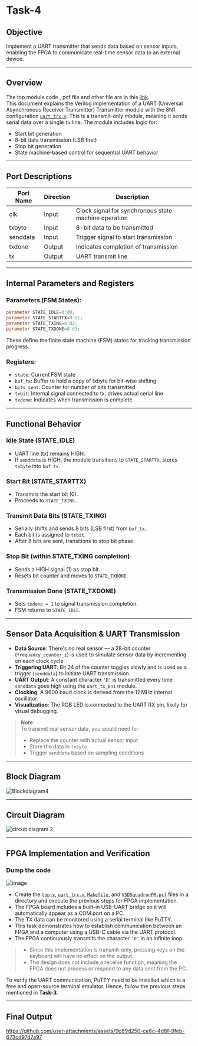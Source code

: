 
# Task-4

## Objective  
Implement a UART transmitter that sends data based on sensor inputs, enabling the FPGA to communicate real-time sensor data to an external device.

---

## Overview  
The top module code , pcf file and other file are in this [link](https://github.com/sribalaji-16/VSDSquadron_FPGA_mini/tree/main/TASK_4_Files/uart_tx_sense).  
This document explains the Verilog implementation of a UART (Universal Asynchronous Receiver Transmitter) Transmitter module with the 8N1 configuration [`uart_trx.v`](https://github.com/sribalaji-16/VSDSquadron_FPGA_mini/blob/main/TASK_4_Files/uart_tx_sense/uart_trx.v). This is a transmit-only module, meaning it sends serial data over a single `tx` line. The module includes logic for:

- Start bit generation  
- 8-bit data transmission (LSB first)  
- Stop bit generation  
- State machine-based control for sequential UART behavior  

---

## Port Descriptions

| Port Name | Direction | Description |
|-----------|-----------|-------------|
| clk       | Input     | Clock signal for synchronous state machine operation |
| txbyte    | Input     | 8-bit data to be transmitted |
| senddata  | Input     | Trigger signal to start transmission |
| txdone    | Output    | Indicates completion of transmission |
| tx        | Output    | UART transmit line |

---

## Internal Parameters and Registers

### Parameters (FSM States):

```verilog
parameter STATE_IDLE=8'd0;
parameter STATE_STARTTX=8'd1;
parameter STATE_TXING=8'd2;
parameter STATE_TXDONE=8'd3;
```

These define the finite state machine (FSM) states for tracking transmission progress.

### Registers:

- `state`: Current FSM state  
- `buf_tx`: Buffer to hold a copy of txbyte for bit-wise shifting  
- `bits_sent`: Counter for number of bits transmitted  
- `txbit`: Internal signal connected to tx, drives actual serial line  
- `txdone`: Indicates when transmission is complete  

---

## Functional Behavior

### Idle State (STATE_IDLE)

- UART line (tx) remains HIGH.  
- If `senddata` is HIGH, the module transitions to `STATE_STARTTX`, stores `txbyte` into `buf_tx`.

### Start Bit (STATE_STARTTX)

- Transmits the start bit (0).  
- Proceeds to `STATE_TXING`.

### Transmit Data Bits (STATE_TXING)

- Serially shifts and sends 8 bits (LSB first) from `buf_tx`.  
- Each bit is assigned to `txbit`.  
- After 8 bits are sent, transitions to stop bit phase.

### Stop Bit (within STATE_TXING completion)

- Sends a HIGH signal (1) as stop bit.  
- Resets bit counter and moves to `STATE_TXDONE`.

### Transmission Done (STATE_TXDONE)

- Sets `txdone = 1` to signal transmission completion.  
- FSM returns to `STATE_IDLE`.

---

## Sensor Data Acquisition & UART Transmission

- **Data Source**: There's no real sensor — a 28-bit counter (`frequency_counter_i`) is used to simulate sensor data by incrementing on each clock cycle.  
- **Triggering UART**: Bit 24 of the counter toggles slowly and is used as a trigger (`senddata`) to initiate UART transmission.  
- **UART Output**: A constant character `'D'` is transmitted every time `senddata` goes high using the `uart_tx_8n1` module.  
- **Clocking**: A 9600 baud clock is derived from the 12 MHz internal oscillator.  
- **Visualization**: The RGB LED is connected to the UART RX pin, likely for visual debugging.  

> **Note**:  
> To transmit real sensor data, you would need to:
> - Replace the counter with actual sensor input  
> - Store the data in `txbyte`  
> - Trigger `senddata` based on sampling conditions  

---

## Block Diagram  

![Blockdiagram4](https://github.com/user-attachments/assets/8d5186df-a1a4-4a4b-8929-fb15676df220)


---

## Circuit Diagram  


![circuit diagram 2](https://github.com/user-attachments/assets/f0c5e3ee-1008-4341-a9ec-e4a1730ba605)


---

## FPGA Implementation and Verification

### Dump the code

![image](https://github.com/user-attachments/assets/2a9bbe7b-4872-4e6b-9171-bc8670fc1c1c)

- Create the [`top.v`](https://github.com/sribalaji-16/VSDSquadron_FPGA_mini/blob/main/TASK_4_Files/uart_tx_sense/top.v), [`uart_trx.v`](https://github.com/sribalaji-16/VSDSquadron_FPGA_mini/blob/main/TASK_4_Files/uart_tx_sense/uart_trx.v), [`Makefile`](https://github.com/sribalaji-16/VSDSquadron_FPGA_mini/blob/main/TASK_4_Files/uart_tx_sense/Makefile), and [`VSDSquadronFM.pcf`](https://github.com/sribalaji-16/VSDSquadron_FPGA_mini/blob/main/TASK_4_Files/uart_tx_sense/VSDSquadronFM.pcf) files in a directory and execute the previous steps for FPGA implementation.  
- The FPGA board includes a built-in USB-UART bridge so it will automatically appear as a COM port on a PC.  
- The TX data can be monitored using a serial terminal like PuTTY.  
- This task demonstrates how to establish communication between an FPGA and a computer using a USB-C cable via the UART protocol.  
- The FPGA continuously transmits the character `'D'` in an infinite loop.  

> - Since this implementation is transmit-only, pressing keys on the keyboard will have no effect on the output.  
> - The design does not include a receive function, meaning the FPGA does not process or respond to any data sent from the PC.

To verify the UART communication, PuTTY need to be installed which is a free and open-source terminal emulator. Hence, follow the previous steps mentioned in **Task-3**.

---

## Final Output

https://github.com/user-attachments/assets/9c89d250-ce6c-4d8f-9feb-673cd97d7a97
